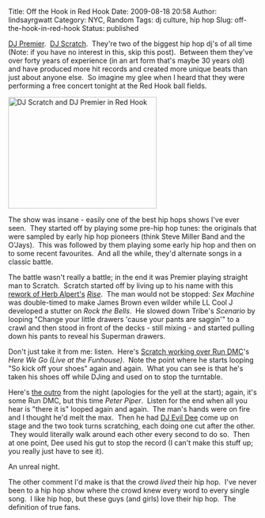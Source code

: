 Title: Off the Hook in Red Hook
Date: 2009-08-18 20:58
Author: lindsayrgwatt
Category: NYC, Random
Tags: dj culture, hip hop
Slug: off-the-hook-in-red-hook
Status: published

[DJ Premier](http://en.wikipedia.org/wiki/DJ_Premier).  [DJ Scratch](http://www.djscratch.com/).  They're two of the biggest hip hop dj's of all time (Note: if you have no interest in this, skip this post).  Between them they've over forty years of experience (in an art form that's maybe 30 years old) and have produced more hit records and created more unique beats than just about anyone else.  So imagine my glee when I heard that they were performing a free concert tonight at the Red Hook ball fields.

<a href="{static}/images/2009/08/img_0117.jpg" style="text-decoration: none;"><img src="{static}/images/2009/08/img_0117-300x225.jpg" title="DJ Scratch and DJ Premier in Red Hook" class="aligncenter size-medium " width="300" height="225" alt="DJ Scratch and DJ Premier in Red Hook" /></a>

The show was insane - easily one of the best hip hops shows I've ever seen.  They started off by playing some pre-hip hop tunes: the originals that were sampled by early hip hop pioneers (think Steve Miller Band and the O'Jays).  This was followed by them playing some early hip hop and then on to some recent favourites.  And all the while, they'd alternate songs in a classic battle.

The battle wasn't really a battle; in the end it was Premier playing straight man to Scratch.  Scratch started off by living up to his name with this [rework of Herb Alpert's]({static}/images/2009/08/rise.mp3) *[Rise]({static}/images/2009/08/rise.mp3)*.  The man would not be stopped: *Sex Machine* was double-timed to make James Brown even wilder while LL Cool J developed a stutter on *Rock the Bells*.  He slowed down Tribe's *Scenario* by looping "Change your little drawers 'cause your pants are saggin'" to a crawl and then stood in front of the decks - still mixing - and started pulling down his pants to reveal his Superman drawers.

Don't just take it from me: listen.  Here's [Scratch working over Run DMC]({static}/images/2009/08/herewe-go.mp3)'s *Here We Go (Live at the Funhouse)*.  Note the point where he starts looping "So kick off your shoes" again and again.  What you can see is that he's taken his shoes off while DJing and used on to stop the turntable.

Here's [the outro](http://www.lindsayrgwatt.com/files/Outro.mp3) from the night (apologies for the yell at the start); again, it's some Run DMC, but this time *Peter Piper*.  Listen for the end when all you hear is "there it is" looped again and again.  The man's hands were on fire and I thought he'd melt the max.  Then he had [DJ Evil Dee](http://www.myspace.com/djevildee) come up on stage and the two took turns scratching, each doing one cut after the other.  They would literally walk around each other every second to do so.  Then at one point, Dee used his gut to stop the record (I can't make this stuff up; you really just have to see it).

An unreal night.

The other comment I'd make is that the crowd *lived* their hip hop.  I've never been to a hip hop show where the crowd knew every word to every single song.  I like hip hop, but these guys (and girls) love their hip hop.  The definition of true fans.
